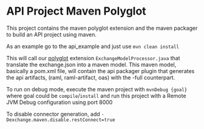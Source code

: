 # API Project Maven Polyglot

This project contains the maven polyglot extension and the maven packager to build an API project using maven.

As an example go to the api_example and just use 
`mvn clean install`

This will call our [polyglot](https://www.baeldung.com/maven-polyglot) extension `ExchangeModelProcessor.java` that translate the exchange.json into 
a maven model. This maven model, basically a pom.xml file, will contain the api packager plugin that generates the api artifacts, (raml, raml-artifact, oas) with the -full counterpart.

To run on debug mode, execute the maven project with `mvnDebug {goal}` where goal could be `compile`/`install` and run this project with a Remote JVM Debug configuration using port 8000 

To disable connector generation, add `-Dexchange.maven.disable.restConnect=true`